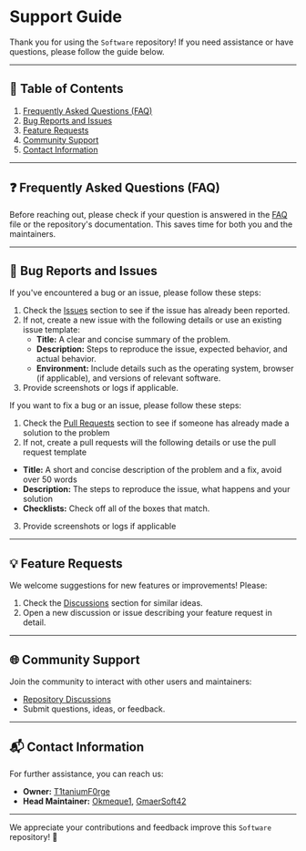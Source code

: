 # Support Guide

Thank you for using the `Software` repository! If you need assistance or have questions, please follow the guide below.

---

## 📃 Table of Contents
1. [Frequently Asked Questions (FAQ)](#frequently-asked-questions-faq)
2. [Bug Reports and Issues](#bug-reports-and-issues)
3. [Feature Requests](#feature-requests)
4. [Community Support](#community-support)
5. [Contact Information](#contact-information)

---

## ❓ Frequently Asked Questions (FAQ)

Before reaching out, please check if your question is answered in the [FAQ](./faq.md) file or the repository's documentation. This saves time for both you and the maintainers.

---

## 🐛 Bug Reports and Issues

If you've encountered a bug or an issue, please follow these steps:
1. Check the [Issues](https://github.com/T1taniumF0rge/Software/issues) section to see if the issue has already been reported.
2. If not, create a new issue with the following details or use an existing issue template:
   - **Title:** A clear and concise summary of the problem.
   - **Description:** Steps to reproduce the issue, expected behavior, and actual behavior.
   - **Environment:** Include details such as the operating system, browser (if applicable), and versions of relevant software.
3. Provide screenshots or logs if applicable.

If you want to fix a bug or an issue, please follow these steps:
1. Check the [Pull Requests](https://github.com/T1taniumF0rge/Software/pulls) section to see if someone has already made a solution to the problem
2. If not, create a pull requests will the following details or use the pull request template
  - **Title:** A short and concise description of the problem and a fix, avoid over 50 words
  - **Description:** The steps to reproduce the issue, what happens and your solution
  - **Checklists:** Check off all of the boxes that match.
3. Provide screenshots or logs if applicable

---

## 💡 Feature Requests

We welcome suggestions for new features or improvements! Please:
1. Check the [Discussions](https://github.com/T1taniumF0rge/Software/discussions) section for similar ideas.
2. Open a new discussion or issue describing your feature request in detail.

---

## 🌐 Community Support

Join the community to interact with other users and maintainers:
- [Repository Discussions](https://github.com/T1taniumF0rge/Software/discussions)
- Submit questions, ideas, or feedback.

---

## 📬 Contact Information

For further assistance, you can reach us:
- **Owner:** [T1taniumF0rge](https://github.com/T1taniumF0rge)
- **Head Maintainer:** [Okmeque1](https://github.com/Okmeque1), [GmaerSoft42](https://github.com/GmaerSoft42)

---

We appreciate your contributions and feedback improve this `Software` repository! 🚀
